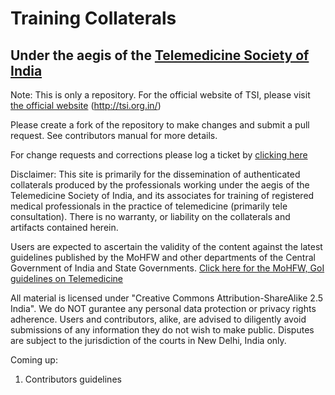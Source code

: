 # Training Collaterals
## Under the aegis of the [Telemedicine Society of India](http://tsi.org.in/)
Note: This is only a repository. For the official website of TSI, please visit [the official website](http://tsi.org.in/) (http://tsi.org.in/)

Please create a fork of the repository to make changes and submit a pull request. See contributors manual for more details.

For change requests and corrections please log a ticket by [clicking here](https://github.com/tms-india/training/issues)

Disclaimer:
This site is primarily for the dissemination of authenticated collaterals produced by the professionals working under the aegis of the Telemedicine Society of India, and its associates for training of registered medical professionals in the practice of telemedicine (primarily tele consultation). There is no warranty, or liability on the collaterals and artifacts contained herein.

Users are expected to ascertain the validity of the content against the latest guidelines published by the MoHFW and other departments of the Central Government of India and State Governments.
[Click here for the MoHFW, GoI guidelines on Telemedicine](https://www.mohfw.gov.in/pdf/Telemedicine.pdf)

All material is licensed under "Creative Commons Attribution-ShareAlike 2.5 India". We do NOT gurantee any personal data protection or privacy rights adherence. Users and contributors, alike, are advised to diligently avoid submissions of any information they do not wish to make public. Disputes are subject to the jurisdiction of the courts in New Delhi, India only.

Coming up:
1. Contributors guidelines
